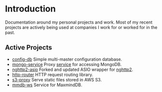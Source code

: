 # Introduction

Documentation around my personal projects and work.  Most of my recent projects are actively
being used at companies I work for or worked for in the past.

## Active Projects
* [config-db](https://github.com/sptrakesh/config-db) Simple multi-master configuration database.
* [mongo-service](https://github.com/sptrakesh/mongo-service) Proxy [service](mongo-service.md) for accessing MongoDB.
* [nghttp2-asio](https://github.com/sptrakesh/nghttp2-asio) Forked and updated ASIO wrapper for [nghttp2](nghttp2-asio.md).
* [http-router](https://github.com/sptrakesh/http-router) HTTP request routing library.
* [s3-proxy](https://github.com/sptrakesh/s3-proxy) Serve static files stored in AWS S3.
* [mmdb-ws](https://github.com/sptrakesh/mmdb-ws) Service for MaxmindDB.
